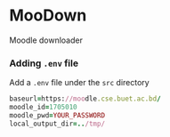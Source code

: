 # MooDown
Moodle downloader

### Adding `.env` file

Add a `.env` file under the `src` directory

```ruby
baseurl=https://moodle.cse.buet.ac.bd/
moodle_id=1705010
moodle_pwd=YOUR_PASSWORD
local_output_dir=../tmp/
```
